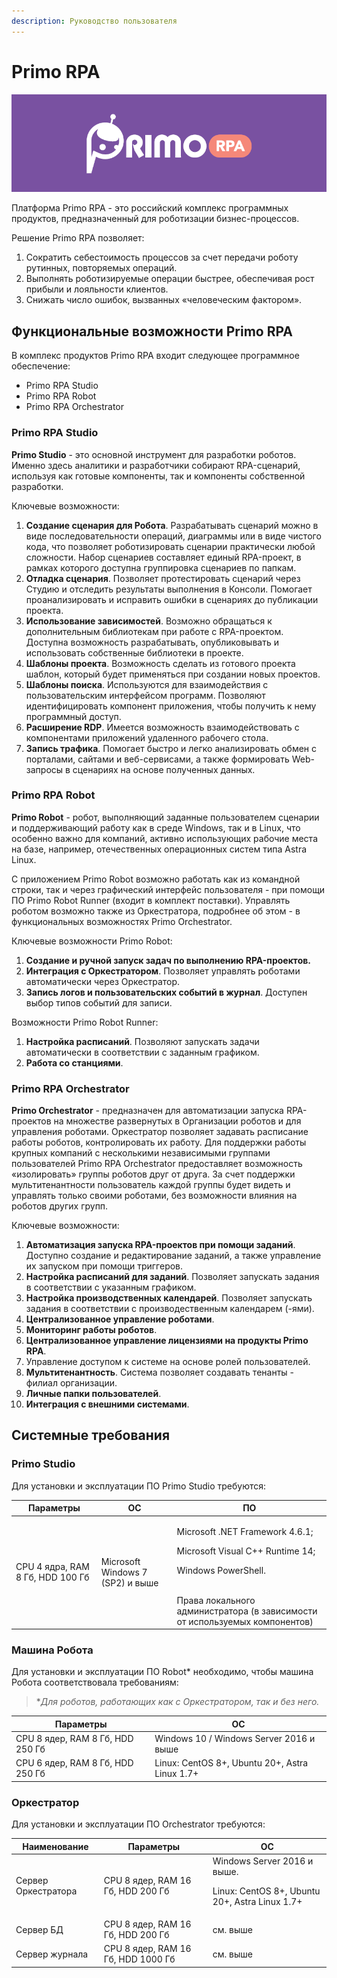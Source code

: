 ```yaml
---
description: Руководство пользователя
---
```


# Primo RPA

![](<.gitbook/assets/Заставка Primo.png>)

Платформа Primo RPA - это российский комплекс программных продуктов, предназначенный для роботизации бизнес-процессов.

Pешение Primo RPA позволяет:
1. Сократить себестоимость процессов за счет передачи роботу рутинных, повторяемых операций.
2. Выполнять роботизируемые операции быстрее, обеспечивая рост прибыли и лояльности клиентов. 
3. Снижать число ошибок, вызванных «человеческим фактором».

## Функциональные возможности Primo RPA
В комплекс продуктов Primo RPA входит следующее программное обеспечение:
* Primo RPA Studio
* Primo RPA Robot
* Primo RPA Orchestrator 

### Primo RPA Studio

**Primo Studio** - это основной инструмент для разработки роботов. Именно здесь аналитики и разработчики собирают RPA-сценарий, используя как готовые компоненты, так и компоненты собственной разработки. 

Ключевые возможности:
1. **Создание сценария для Робота**. Разрабатывать сценарий можно в виде последовательности операций, диаграммы или в виде чистого кода, что позволяет роботизировать сценарии практически любой сложности. Набор сценариев составляет единый RPA-проект, в рамках которого доступна группировка сценариев по папкам. 
2. **Отладка сценария**. Позволяет протестировать сценарий через Студию и отследить результаты выполнения в Консоли. Помогает проанализировать и исправить ошибки в сценариях до публикации проекта.
4. **Использование зависимостей**. Возможно обращаться к дополнительным библиотекам при работе с RPA-проектом. Доступна возможность разрабатывать, опубликовывать и использовать собственные библиотеки в проекте.
5. **Шаблоны проекта**. Возможность сделать из готового проекта шаблон, который будет применяться при создании новых проектов. 
6. **Шаблоны поиска**. Используются для взаимодействия с пользовательским интерфейсом программ. Позволяют идентифицировать компонент приложения, чтобы получить к нему программный доступ.
7. **Расширение RDP**. Имеется возможность взаимодействовать с компонентами приложений удаленного рабочего стола.
8. **Запись трафика**. Помогает быстро и легко анализировать обмен с порталами, сайтами и веб-сервисами, а также формировать Web-запросы в сценариях на основе полученных данных.

### Primo RPA Robot

**Primo Robot** - робот, выполняющий заданные пользователем сценарии и поддерживающий работу как в среде Windows, так и в Linux, что особенно важно для компаний, активно использующих рабочие места на базе, например, отечественных операционных систем типа Astra Linux.

С приложением Primo Robot возможно работать как из командной строки, так и через графический интерфейс пользователя - при помощи ПО Primo Robot Runner (входит в комплект поставки). Управлять роботом возможно также из Оркестратора, подробнее об этом - в функциональных возможностях Primo Orchestrator.

Ключевые возможности Primo Robot:
1. **Создание и ручной запуск задач по выполнению RPA-проектов.** 
3. **Интеграция с Оркестратором**. Позволяет управлять роботами автоматически через Оркестратор. 
4. **Запись логов и пользовательских событий в журнал**. Доступен выбор типов событий для записи. 

Возможности Primo Robot Runner:
1. **Настройка расписаний**. Позволяют запускать задачи автоматически в соответствии с заданным графиком.
2. **Работа со станциями**.


### Primo RPA Orchestrator 
**Primo Orchestrator** - предназначен для автоматизации запуска RPA-проектов на множестве развернутых в Организации роботов и для управления роботами. Оркестратор позволяет задавать расписание работы роботов, контролировать их работу. Для поддержки работы крупных компаний с несколькими независимыми группами пользователей Primo RPA Orchestrator предоставляет возможность «изолировать» группы роботов друг от друга. За счет поддержки мультитенантности пользователь каждой группы будет видеть и управлять только своими роботами, без возможности влияния на роботов других групп.

Ключевые возможности:
1. **Автоматизация запуска RPA-проектов при помощи заданий**. Доступно создание и редактирование заданий, а также управление их запуском при помощи триггеров.
3. **Настройка расписаний для заданий**. Позволяет запускать задания в соответствии с указанным графиком.
4. **Настройка производственных календарей**. Позволяет запускать задания в соответствии с производественным календарем (-ями).
5. **Централизованное управление роботами**. 
6. **Мониторинг работы роботов**.
7. **Централизованное управление лицензиями на продукты Primo RPA**.
8. Управление доступом к системе на основе ролей пользователей.
9. **Мультитенантность**. Система позволяет создавать тенанты - филиал организации.
10. **Личные папки пользователей**. 
11. **Интеграция с внешними системами**. 



## Системные требования

### Primo Studio

Для установки и эксплуатации ПО Primo Studio требуются:

| Параметры    |  OС | ПО |
| ------------ | ------------- | ----- |
| CPU 4 ядра, RAM 8 Гб, HDD 100 Гб | Microsoft Windows 7 (SP2) и выше | <p>Microsoft .NET Framework 4.6.1;</p><p>Microsoft Visual C++ Runtime 14;</p><p>Windows PowerShell.</p><br> Права локального администратора (в зависимости от используемых компонентов)</br> |

### Машина Робота

Для установки и эксплуатации ПО Robot\* необходимо, чтобы машина Робота соответствовала требованиям:

> \**Для роботов, работающих как с Оркестратором, так и без него.*

| Параметры     |  OС |
| ------------- | ------------- |
| CPU 8 ядер, RAM 8 Гб, HDD 250 Гб  | Windows 10 / Windows Server 2016 и выше |
| CPU 6 ядер, RAM 8 Гб, HDD 250 Гб  | Linux: CentOS 8+, Ubuntu 20+, Astra Linux 1.7+ |

### Оркестратор

Для установки и эксплуатации ПО Orchestrator требуются:

| Наименование   | Параметры     | ОС  |
| ------------- | ------------- | ----- |
| Сервер Оркестратора | CPU 8 ядер, RAM 16 Гб, HDD 200 Гб | Windows Server 2016 и выше. <p>Linux: CentOS 8+, Ubuntu 20+, Astra Linux 1.7+ </p> |
| Сервер БД | CPU 8 ядер, RAM 16 Гб, HDD 200 Гб  | см. выше |
| Сервер журнала | CPU 8 ядер, RAM 16 Гб, HDD 1000 Гб | см. выше |

